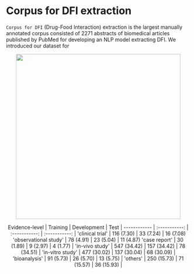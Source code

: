 # Corpus for DFI extraction

`Corpus for DFI` (Drug-Food Interaction) extraction is the largest manually annotated corpus consisted of 2271 abstracts of biomedical articles published by PubMed for developing an NLP model extracting DFI. We introduced our dataset for  

<p align="center"><img src= 'https://user-images.githubusercontent.com/75958220/104395745-c1321780-558c-11eb-9121-2fa7895c56ff.png' width='450' height='450'></p>

<center>
Evidence-level  | Training | Development | Test |
 ------------ | :-----------: | :-----------: | :-----------: |
'clinical trial'       | 116 (7.30) |	33 (7.24)	| 16 (7.08)
'observational study'       | 78 (4.91)	| 23 (5.04)	| 11 (4.87)
'case report'       | 30 (1.89)	| 9 (2.97)	| 4 (1.77) |
'in-vivo study'       | 547 (34.42)	| 157 (34.42)	| 78 (34.51) |
'in-vitro study'       | 477 (30.02)	| 137 (30.04)	| 68 (30.09) |
'bioanalysis'       |  91 (5.73)	| 26 (5.70)	| 13 (5.75) |
'others'       | 250 (15.73)	| 71 (15.57)	| 36 (15.93) |
</center>
